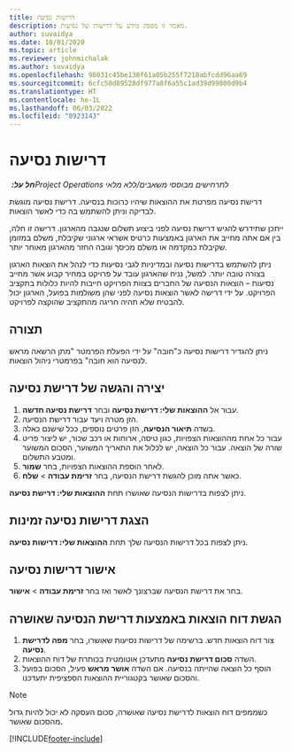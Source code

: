 ```yaml
---
title: דרישות נסיעה
description: מאמר זו מספק מידע על דרישות של נסיעות.
author: suvaidya
ms.date: 10/01/2020
ms.topic: article
ms.reviewer: johnmichalak
ms.author: suvaidya
ms.openlocfilehash: 98031c45be138f61a05b255f7218abfcdd96aa69
ms.sourcegitcommit: 6cfc50d89528df977a8f6a55c1ad39d99800d9b4
ms.translationtype: HT
ms.contentlocale: he-IL
ms.lasthandoff: 06/03/2022
ms.locfileid: "8923143"
---
```

# <a name="travel-requisitions"></a>דרישות נסיעה

_**חל על:** ‏Project Operations לתרחישים מבוססי משאבים/ללא מלאי_

דרישת נסיעה מפרטת את ההוצאות שיהיו כרוכות בנסיעה. דרישת נסיעה מוגשת לבדיקה וניתן להשתמש בה כדי לאשר הוצאות.

ייתכן שתידרש להגיש דרישת נסיעה לפני ביצוע תשלום שנגבה מהארגון. דרישה זו חלה, בין אם אתה מחייב את הארגון באמצעות כרטיס אשראי ארגוני שקיבלת, משלם במזומן שקיבלת כמקדמה או משלם מכיסך וגובה החזר מהארגון מאוחר יותר.

ניתן להשתמש בדרישות נסיעה ובמדיניות לגבי נסיעות כדי לנהל את הוצאות הארגון בצורה טובה יותר. למשל, נניח שהארגון עובד על פרויקט במחיר קבוע אשר מחייב נסיעות – הוצאות הנסיעה של החברים בצוות הפרויקט חייבות להיות כלולות בתקציב הפרויקט. על ידי דרישה לאשר הוצאות נסיעה לפני שהן משולמות בפועל, הארגון יכול להבטיח שלא תהיה חריגה מהתקציב שהוקצה לפרויקט.

## <a name="configuration"></a>תצורה 

ניתן להגדיר דרישות נסיעה כ"חובה" על ידי הפעלת הפרמטר "מתן הרשאה מראש לנסיעה הוא חובה" בפרמטרי ניהול הוצאות. 

## <a name="create-and-submit-a-travel-requisition"></a>יצירה והגשה של דרישת נסיעה

1. עבור אל **ההוצאות שלי: דרישת נסיעה** ובחר **דרישת נסיעה חדשה**.
2. הזן מטרה ויעד עבור דרישת הנסיעה.
3. בשדה **תיאור הנסיעה**, הזן פרטים נוספים, ככל שישנם כאלה. 
4. עבור כל אחת מההוצאות הצפויות, כגון טיסה, ארוחות או רכב שכור, יש ליצור פריט שורה של הוצאה. עבור כל הוצאה, יש לכלול את התאריך המשוער, הסכום המשוער ומטבע התשלום. 
5. לאחר הוספת ההוצאות הצפויות, בחר **שמור**.
6. כאשר אתה מוכן להגשת דרישת הנסיעה, בחר **זרימת עבודה** > **שלח**.

ניתן לצפות בדרישות הנסיעה שאושרו תחת **ההוצאות שלי: דרישת נסיעה**. 

## <a name="view-available-travel-requisitions"></a>הצגת דרישות נסיעה זמינות

ניתן לצפות בכל דרישות הנסיעה שלך תחת **ההוצאות שלי: דרישות נסיעה**.

## <a name="approve-travel-requisitions"></a>אישור דרישות נסיעה

בחר את דרישת הנסיעה שברצונך לאשר ואז בחר **זרימת עבודה** > **אישור**.  

## <a name="submit-an-expense-report-using-your-approved-travel-requisition"></a>הגשת דוח הוצאות באמצעות דרישת הנסיעה שאושרה

1. צור דוח הוצאות חדש. ברשימה של דרישות נסיעות שאושרו, בחר **מפה לדרישת נסיעה**.
2. השדה **סכום דרישת נסיעה** מתעדכן אוטומטית בכותרת של דוח ההוצאות.
3. הוסף כל הוצאה שהייתה בנסיעה. אם השדה **אושר מראש** פעיל, הסכום בפועל והסכום שאושר בקטגוריית ההוצאות הספציפית יתעדכנו.

> [!NOTE]
> כשממפים דוח הוצאות לדרישת נסיעה שאושרה, סכום העסקה לא יכול להיות גדול מהסכום שאושר. 


[!INCLUDE[footer-include](../includes/footer-banner.md)]